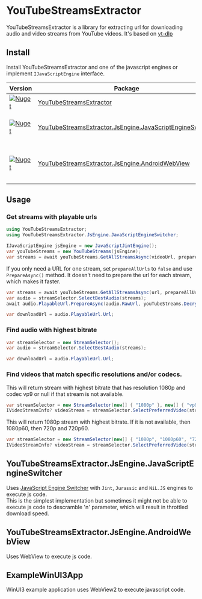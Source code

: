 # YouTubeStreamsExtractor

YouTubeStreamsExtractor is a library for extracting url for downloading audio and video streams from YouTube videos. It's based on [yt-dlp](https://github.com/yt-dlp/yt-dlp)

## Install

Install YouTubeStreamsExtractor and one of the javascript engines or implement `IJavaScriptEngine` interface.

| Version | Package | Description |
| ------- | ------- | ----------- |
| [![Nuget](https://img.shields.io/nuget/v/YouTubeStreamsExtractor)](https://www.nuget.org/packages/YouTubeStreamsExtractor) | [YouTubeStreamsExtractor](https://www.nuget.org/packages/YouTubeStreamsExtractor) | .NET 6 Library |
| [![Nuget](https://img.shields.io/nuget/v/YouTubeStreamsExtractor.JsEngine.JavaScriptEngineSwitcher)](https://www.nuget.org/packages/YouTubeStreamsExtractor.JsEngine.JavaScriptEngineSwitcher) | [YouTubeStreamsExtractor.JsEngine.JavaScriptEngineSwitcher](https://www.nuget.org/packages/YouTubeStreamsExtractor.JsEngine.JavaScriptEngineSwitcher) | javascript engine, .NET 6 Library |
| [![Nuget](https://img.shields.io/nuget/v/YouTubeStreamsExtractor.JsEngine.AndroidWebView)](https://www.nuget.org/packages/YouTubeStreamsExtractor.JsEngine.AndroidWebView) | [YouTubeStreamsExtractor.JsEngine.AndroidWebView](https://www.nuget.org/packages/YouTubeStreamsExtractor.JsEngine.AndroidWebView) | javascript engine, .NET 6 Android Library |

## Usage

### Get streams with playable urls
```c#
using YouTubeStreamsExtractor;
using YouTubeStreamsExtractor.JsEngine.JavaScriptEngineSwitcher;

IJavaScriptEngine jsEngine = new JavaScriptJintEngine();
var youTubeStreams = new YouTubeStreams(jsEngine);
var streams = await youTubeStreams.GetAllStreamsAsync(videoUrl, prepareAllUrls: true);
```

If you only need a URL for one stream, set `prepareAllUrls` to `false` and use `PrepareAsync()` method. 
It doesn't need to prepare the url for each stream, which makes it faster.
```c#
var streams = await youTubeStreams.GetAllStreamsAsync(url, prepareAllUrls: false);
var audio = streamSelector.SelectBestAudio(streams);
await audio.PlayableUrl.PrepareAsync(audio.RawUrl, youTubeStreams.Decryptor);

var downloadUrl = audio.PlayableUrl.Url;
```

### Find audio with highest bitrate
```c#
var streamSelector = new StreamSelector();
var audio = streamSelector.SelectBestAudio(streams);

var downloadUrl = audio.PlayableUrl.Url;
```

### Find videos that match specific resolutions and/or codecs.

This will return stream with highest bitrate that has resolution 1080p and codec vp9 or null if that stream is not available.
```c#
var streamSelector = new StreamSelector(new[] { "1080p" }, new[] { "vp9" });
IVideoStreamInfo? videoStream = streamSelector.SelectPreferredVideo(streams);
```

This will return 1080p stream with highest bitrate. If it is not available, then 1080p60, then 720p and 720p60.
```c#
var streamSelector = new StreamSelector(new[] { "1080p", "1080p60", "720p", "720p60" });
IVideoStreamInfo? videoStream = streamSelector.SelectPreferredVideo(streams);
```

## YouTubeStreamsExtractor.JsEngine.JavaScriptEngineSwitcher
Uses [JavaScript Engine Switcher](https://github.com/Taritsyn/JavaScriptEngineSwitcher) with `Jint`, `Jurassic` and `NiL.JS` engines to execute js code.  
This is the simplest implementation but sometimes it might not be able to execute js code to descramble 'n' parameter, which will result in throttled download speed.

## YouTubeStreamsExtractor.JsEngine.AndroidWebView
Uses WebView to execute js code.

## ExampleWinUI3App
WinUI3 example application uses WebView2 to execute javascript code.
